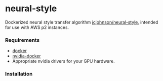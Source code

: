 # neural-style

Dockerized neural style transfer algorithm [jcjohnson/neural-style](https://github.com/jcjohnson/neural-style), intended for use with AWS p2 instances.

### Requirements
* [docker](https://www.docker.com/)
* [nvidia-docker](https://github.com/NVIDIA/nvidia-docker)
* Appropriate nvidia drivers for your GPU hardware.

### Installation
